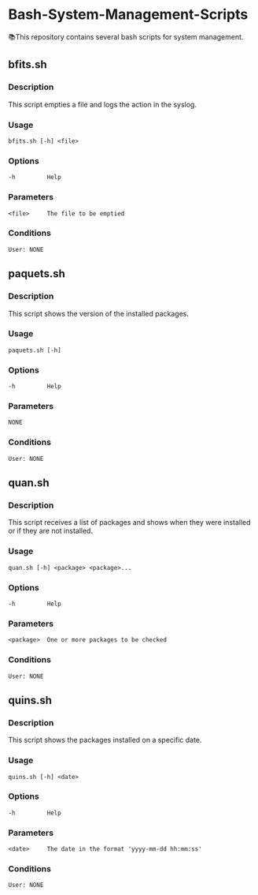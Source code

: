 # Bash-System-Management-Scripts
📚This repository contains several bash scripts for system management.

## bfits.sh

### Description

This script empties a file and logs the action in the syslog.

### Usage

`bfits.sh [-h] <file>` 

### Options

`-h         Help` 

### Parameters

`<file>     The file to be emptied` 

### Conditions

`User: NONE` 

## paquets.sh

### Description

This script shows the version of the installed packages.

### Usage

`paquets.sh [-h]` 

### Options

`-h         Help` 

### Parameters

`NONE` 

### Conditions

`User: NONE` 

## quan.sh

### Description

This script receives a list of packages and shows when they were installed or if they are not installed.

### Usage

`quan.sh [-h] <package> <package>...` 

### Options

`-h         Help` 

### Parameters

`<package>  One or more packages to be checked` 

### Conditions

`User: NONE` 

## quins.sh

### Description

This script shows the packages installed on a specific date.

### Usage

`quins.sh [-h] <date>` 

### Options

`-h         Help` 

### Parameters

`<date>     The date in the format 'yyyy-mm-dd hh:mm:ss'` 

### Conditions

`User: NONE` 

